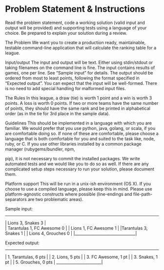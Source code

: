 # Problem Statement & Instructions

Read the problem statement, code a working solution (valid input and output will be provided)
and supporting tests using a language of your choice. Be prepared to explain your solution
during a review.

The Problem
We want you to create a production ready, maintainable, testable command-line application that
will calculate the ranking table for a league.

Input/output
The input and output will be text. Either using stdin/stdout or taking filenames on the command
line is fine.
The input contains results of games, one per line. See “Sample input” for details.
The output should be ordered from most to least points, following the format specified in
“Expected output”.
You can expect that the input will be well-formed. There is no need to add special handling for
malformed input files.

The Rules
In this league, a draw (tie) is worth 1 point and a win is worth 3 points. A loss is worth 0 points.
If two or more teams have the same number of points, they should have the same rank and be
printed in alphabetical order (as in the tie for 3rd place in the sample data).

Guidelines
This should be implemented in a language with which you are familiar. We would prefer that
you use python, java, golang, or scala, if you are comfortable doing so. If none of these are
comfortable, please choose a language that is both comfortable for you and suited to the task
like, node, ruby, or C.
If you use other libraries installed by a common package manager (rubygems/bundler, npm,

pip), it is not necessary to commit the installed packages.
We write automated tests and we would like you to do so as well.
If there are any complicated setup steps necessary to run your solution, please document them.

Platform support
This will be run in a unix-ish environment (OS X). If you choose to use a compiled language,
please keep this in mind. Please use platform-agnostic constructs where possible (line-endings
and file-path-separators are two problematic areas).

Sample input:
_________________________________
| Lions 3, Snakes 3             |  
| Tarantulas 1, FC Awesome 0    |
| Lions 1, FC Awesome 1         |
|Tarantulas 3, Snakes 1         |
| Lions 4, Grouches 0           |
|_______________________________|

Expected output:
________________________
| 1. Tarantulas, 6 pts |
| 2. Lions, 5 pts      |
| 3. FC Awesome, 1 pt  |
| 3. Snakes, 1 pt      |
| 5. Grouches, 0 pts   |
_______________________|
